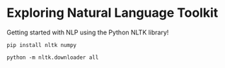 # Exploring Natural Language Toolkit

Getting started with NLP using the Python NLTK library!

`pip install nltk numpy`

`python -m nltk.downloader all`
